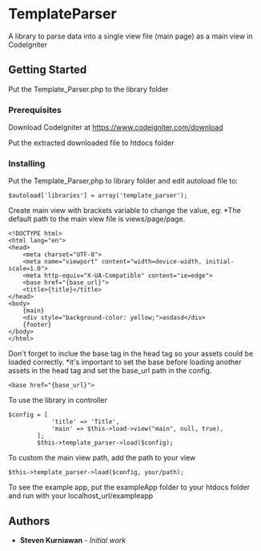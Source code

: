 # TemplateParser
A library to parse data into a single view file (main page) as a main view in CodeIgniter

## Getting Started

Put the Template_Parser.php to the library folder

### Prerequisites

Download CodeIgniter at https://www.codeigniter.com/download

Put the extracted downloaded file to htdocs folder

### Installing

Put the Template_Parser,php to library folder and edit autoload file to:

```
$autoload['libraries'] = array('template_parser');
```

Create main view with brackets variable to change the value, eg:
*The default path to the main view file is views/page/page.

```
<!DOCTYPE html>
<html lang="en">
<head>
    <meta charset="UTF-8">
    <meta name="viewport" content="width=device-width, initial-scale=1.0">
    <meta http-equiv="X-UA-Compatible" content="ie=edge">
    <base href="{base_url}">
    <title>{title}</title>
</head>
<body>
    {main}
    <div style="background-color: yellow;">asdasd</div>
    {footer}
</body>
</html>
```

Don't forget to inclue the base tag in the head tag so your assets could be loaded correctly.
*it's important to set the base before loading another assets in the head tag and set the base_url path in the config.

```
<base href="{base_url}">
```

To use the library in controller

```
$config = [
			'title' => 'Title',
			'main' => $this->load->view("main", null, true),
		];
		$this->template_parser->load($config);
```

To custom the main view path, add the path to your view

```
$this->template_parser->load($config, your/path);
```

To see the example app, put the exampleApp folder to your htdocs folder and run with your localhost_url/exampleapp

## Authors

* **Steven Kurniawan** - *Initial work*

